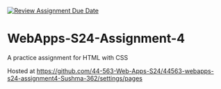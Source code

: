 [![Review Assignment Due Date](https://classroom.github.com/assets/deadline-readme-button-24ddc0f5d75046c5622901739e7c5dd533143b0c8e959d652212380cedb1ea36.svg)](https://classroom.github.com/a/4386q9bN)
# WebApps-S24-Assignment-4
A practice assignment for HTML with CSS

Hosted at https://github.com/44-563-Web-Apps-S24/44563-webapps-s24-assignment4-Sushma-362/settings/pages
